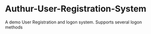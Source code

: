 # Authur-User-Registration-System
A demo User Registration and logon system. Supports several logon methods
